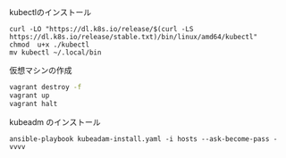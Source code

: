 kubectlのインストール
```
curl -LO "https://dl.k8s.io/release/$(curl -LS https://dl.k8s.io/release/stable.txt)/bin/linux/amd64/kubectl"
chmod  u+x ./kubectl
mv kubectl ~/.local/bin
```

仮想マシンの作成
```bash
vagrant destroy -f
vagrant up
vagrant halt
```

kubeadm のインストール
```
ansible-playbook kubeadam-install.yaml -i hosts --ask-become-pass -vvvv
```
